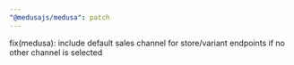 ```yaml
---
"@medusajs/medusa": patch
---
```


fix(medusa): include default sales channel for store/variant endpoints if no other channel is selected
